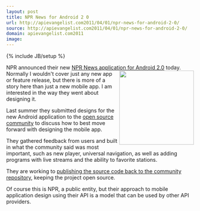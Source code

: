 ```yaml
---
layout: post
title: NPR News for Android 2 0
url: http://apievangelist.com2011/04/01/npr-news-for-android-2-0/
source: http://apievangelist.com2011/04/01/npr-news-for-android-2-0/
domain: apievangelist.com2011
image: 
---
```

{% include JB/setup %}
NPR announced their new <a title="NPR News Application for Android 2.0" href="http://www.npr.org/blogs/inside/2011/04/01/134951191/android-2-0-rebuilt-redesigned?ft=1&amp;f=91000411">NPR News application for Android 2.0</a> today.
<img src="http://kinlane-productions.s3.amazonaws.com/npr/npr-android-20-mobile-app.png" alt="" width="200" align="right" />
Normally I wouldn't cover just any new app or feature release, but there is more of a story here than just a new mobile app.  I am interested in the way they went about designing it.<p></p>
Last summer they submitted designs for the new Android application to the <a title="NPR open source community" href="http://code.google.com/p/npr-android-app/">open source community</a> to discuss how to best move forward with designing the mobile app.<p></p>
They gathered feedback from users and built in what the community said was most important, such as new player, universal navigation, as well as adding programs with live streams and the ability to favorite stations.<p></p>
They are working to <a title="publishing the source code back to the community repository" href="http://code.google.com/p/npr-android-app/">publishing the source code back to the community repository</a>, keeping the project open source.<p></p>
Of course this is NPR, a public entity, but their approach to mobile application design using their API is  a model that can be used by other API providers.
